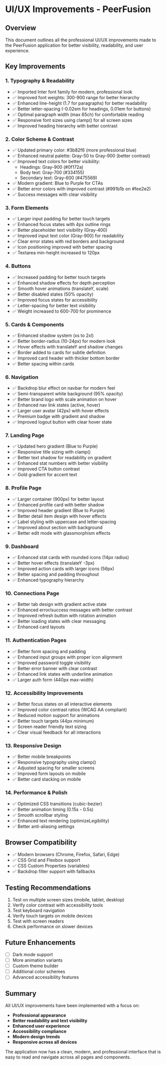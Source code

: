 # UI/UX Improvements - PeerFusion

## Overview

This document outlines all the professional UI/UX improvements made to the PeerFusion application for better visibility, readability, and user experience.

## Key Improvements

### 1. **Typography & Readability**

- ✅ Imported Inter font family for modern, professional look
- ✅ Improved font weights: 300-900 range for better hierarchy
- ✅ Enhanced line-height (1.7 for paragraphs) for better readability
- ✅ Better letter-spacing (-0.02em for headings, 0.01em for buttons)
- ✅ Optimal paragraph width (max 65ch) for comfortable reading
- ✅ Responsive font sizes using clamp() for all screen sizes
- ✅ Improved heading hierarchy with better contrast

### 2. **Color Scheme & Contrast**

- ✅ Updated primary color: #3b82f6 (more professional blue)
- ✅ Enhanced neutral palette: Gray-50 to Gray-900 (better contrast)
- ✅ Improved text colors for better visibility:
  - Headings: Gray-900 (#0f172a)
  - Body text: Gray-700 (#334155)
  - Secondary text: Gray-600 (#475569)
- ✅ Modern gradient: Blue to Purple for CTAs
- ✅ Better error colors with improved contrast (#991b1b on #fee2e2)
- ✅ Success messages with clear visibility

### 3. **Form Elements**

- ✅ Larger input padding for better touch targets
- ✅ Enhanced focus states with 4px outline rings
- ✅ Better placeholder text visibility (Gray-400)
- ✅ Improved input text color (Gray-900) for readability
- ✅ Clear error states with red borders and background
- ✅ Icon positioning improved with better spacing
- ✅ Textarea min-height increased to 120px

### 4. **Buttons**

- ✅ Increased padding for better touch targets
- ✅ Enhanced shadow effects for depth perception
- ✅ Smooth hover animations (translateY, scale)
- ✅ Better disabled states (50% opacity)
- ✅ Improved focus states for accessibility
- ✅ Letter-spacing for better text visibility
- ✅ Weight increased to 600-700 for prominence

### 5. **Cards & Components**

- ✅ Enhanced shadow system (xs to 2xl)
- ✅ Better border-radius (10-24px) for modern look
- ✅ Hover effects with translateY and shadow changes
- ✅ Border added to cards for subtle definition
- ✅ Improved card header with thicker bottom border
- ✅ Better spacing within cards

### 6. **Navigation**

- ✅ Backdrop blur effect on navbar for modern feel
- ✅ Semi-transparent white background (95% opacity)
- ✅ Better brand logo with scale animation on hover
- ✅ Enhanced nav link states (active, hover)
- ✅ Larger user avatar (42px) with hover effects
- ✅ Premium badge with gradient and shadow
- ✅ Improved logout button with clear hover state

### 7. **Landing Page**

- ✅ Updated hero gradient (Blue to Purple)
- ✅ Responsive title sizing with clamp()
- ✅ Better text shadow for readability on gradient
- ✅ Enhanced stat numbers with better visibility
- ✅ Improved CTA button contrast
- ✅ Gold gradient for accent text

### 8. **Profile Page**

- ✅ Larger container (900px) for better layout
- ✅ Enhanced profile card with better shadow
- ✅ Improved header gradient (Blue to Purple)
- ✅ Better detail item design with hover effects
- ✅ Label styling with uppercase and letter-spacing
- ✅ Improved about section with background
- ✅ Better edit mode with glassmorphism effects

### 9. **Dashboard**

- ✅ Enhanced stat cards with rounded icons (14px radius)
- ✅ Better hover effects (translateY -3px)
- ✅ Improved action cards with larger icons (56px)
- ✅ Better spacing and padding throughout
- ✅ Enhanced typography hierarchy

### 10. **Connections Page**

- ✅ Better tab design with gradient active state
- ✅ Enhanced error/success messages with better contrast
- ✅ Improved refresh button with rotation animation
- ✅ Better loading states with clear messaging
- ✅ Enhanced card layouts

### 11. **Authentication Pages**

- ✅ Better form spacing and padding
- ✅ Enhanced input groups with proper icon alignment
- ✅ Improved password toggle visibility
- ✅ Better error banner with clear contrast
- ✅ Enhanced link states with underline animation
- ✅ Larger auth form (440px max-width)

### 12. **Accessibility Improvements**

- ✅ Better focus states on all interactive elements
- ✅ Improved color contrast ratios (WCAG AA compliant)
- ✅ Reduced motion support for animations
- ✅ Better touch targets (44px minimum)
- ✅ Screen reader friendly text sizing
- ✅ Clear visual feedback for all interactions

### 13. **Responsive Design**

- ✅ Better mobile breakpoints
- ✅ Responsive typography using clamp()
- ✅ Adjusted spacing for smaller screens
- ✅ Improved form layouts on mobile
- ✅ Better card stacking on mobile

### 14. **Performance & Polish**

- ✅ Optimized CSS transitions (cubic-bezier)
- ✅ Better animation timing (0.15s - 0.5s)
- ✅ Smooth scrollbar styling
- ✅ Enhanced text rendering (optimizeLegibility)
- ✅ Better anti-aliasing settings

## Browser Compatibility

- ✅ Modern browsers (Chrome, Firefox, Safari, Edge)
- ✅ CSS Grid and Flexbox support
- ✅ CSS Custom Properties (variables)
- ✅ Backdrop filter support with fallbacks

## Testing Recommendations

1. Test on multiple screen sizes (mobile, tablet, desktop)
2. Verify color contrast with accessibility tools
3. Test keyboard navigation
4. Verify touch targets on mobile devices
5. Test with screen readers
6. Check performance on slower devices

## Future Enhancements

- [ ] Dark mode support
- [ ] More animation variants
- [ ] Custom theme builder
- [ ] Additional color schemes
- [ ] Advanced accessibility features

## Summary

All UI/UX improvements have been implemented with a focus on:

- **Professional appearance**
- **Better readability and text visibility**
- **Enhanced user experience**
- **Accessibility compliance**
- **Modern design trends**
- **Responsive across all devices**

The application now has a clean, modern, and professional interface that is easy to read and navigate across all pages and components.
